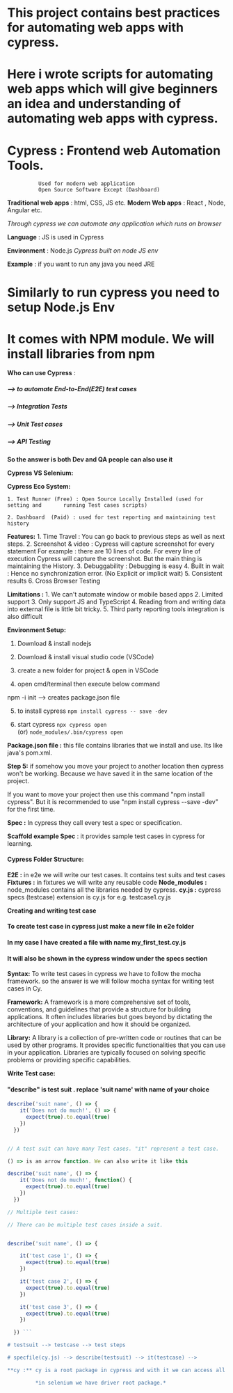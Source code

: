 # This project contains best practices for automating web apps with cypress.

# Here i wrote scripts for automating web apps which will give beginners an idea and understanding of automating web apps with cypress.


# Cypress : Frontend web Automation Tools. 
	          Used for modern web application
	          Open Source Software Except (Dashboard)
	
	
**Traditional web apps** : html, CSS, JS etc.
**Modern Web apps** : React , Node, Angular etc.

*Through cypress we can automate any application which runs on browser*

**Language** : JS is used in Cypress

**Environment** : Node.js
*Cypress built on node JS env*

**Example** : if you want to run any java you need JRE
# Similarly to run cypress you need to setup Node.js Env
# It comes with NPM module. We will install libraries from npm

**Who can use Cypress** : 
##### --> to automate End-to-End(E2E) test cases
##### --> Integration Tests
##### --> Unit Test cases 
##### --> API Testing

**So the answer is both Dev and QA people can also use it**


**Cypress VS Selenium:**



**Cypress Eco System:**

	1. Test Runner (Free) : Open Source Locally Installed (used for setting and       running Test cases scripts)
	
	2. Dashboard  (Paid) : used for test reporting and maintaining test history
	

**Features:**
	1. Time Travel : You can go back to previous steps as well as next steps. 
	2. Screenshot & video : Cypress will capture screenshot for every statement
	For example : there are 10 lines of code. For every line of execution 
	Cypress will capture the screenshot. But the main thing is maintaining the 
	History.
	3. Debuggability : Debugging is easy
	4. Built in wait : Hence no synchronization error. (No Explicit or implicit wait)
	5. Consistent results 
	6. Cross Browser Testing 

**Limitations :**
	1. We can't automate window or mobile based apps
	2. Limited support
	3. Only support JS and TypeScript 
	4. Reading from and writing data into external file is little bit tricky.
	5. Third party reporting tools integration is also difficult


**Environment Setup:**

1) Download & install nodejs

2) Download & install visual studio code (VSCode)

3) create a new folder for project & open in VSCode

4) open cmd/terminal then execute below command

npm -i init --> creates package.json file

5) to install cypress
```npm install cypress -- save -dev```

6) start cypress
```npx cypress open```    
        (or)
```node_modules/.bin/cypress open```


**Package.json file :** this file contains libraries that we install and use. Its like java's pom.xml.

**Step 5:** if somehow you move your project to another location then cypress won't be working. Because we have saved it in the same location of the project.

If you want to move your project then use this command "npm install cypress".
But it is recommended to use "npm install cypress --save -dev" for the first time.

**Spec :** In cypress they call every test a spec or specification.

**Scaffold example Spec** : it provides sample test cases in cypress for learning.


#### Cypress Folder Structure:

**E2E :** in e2e we will write our test cases. It contains test suits and test cases
**Fixtures :** in fixtures we will write any reusable code
**Node_modules :** node_modules contains all the libraries needed by cypress. 
**cy.js :** cypress specs (testcase) extension is cy.js for e.g. testcase1.cy.js


**Creating and writing test case**

#### To create test case in cypress just make a new file in e2e folder

#### In my case I have created a file with name my_first_test.cy.js 

#### It will also be shown in the cypress window under the specs section


**Syntax:**
 To write test cases in cypress we have to follow the mocha framework.
so the answer is we will follow mocha syntax for writing test cases in Cy.

**Framework:**
A framework is a more comprehensive set of tools, conventions, and guidelines that provide a structure for building applications. It often includes libraries but goes beyond by dictating the architecture of your application and how it should be organized.

**Library:**
A library is a collection of pre-written code or routines that can be used by other programs. It provides specific functionalities that you can use in your application. Libraries are typically focused on solving specific problems or providing specific capabilities.

**Write Test case:**

#### "describe" is test suit . replace 'suit name' with name of your choice

```javascript
describe('suit name', () => {
    it('Does not do much!', () => {
      expect(true).to.equal(true)
    })
  })


// A test suit can have many Test cases. "it" represent a test case.

() => is an arrow function. We can also write it like this

describe('suit name', () => {
    it('Does not do much!', function() {
      expect(true).to.equal(true)
    })
  })

// Multiple test cases:

// There can be multiple test cases inside a suit.


describe('suit name', () => {

    it('test case 1', () => {
      expect(true).to.equal(true)
    })

	it('test case 2', () => {
      expect(true).to.equal(true)
    })

	it('test case 3', () => {
      expect(true).to.equal(true)
    })

  }) ```

# testsuit --> testcase --> test steps

# specfile(cy.js) --> describe(testsuit) --> it(testcase) -->  

**cy :** cy is a root package in cypress and with it we can access all commands.

         *in selenium we have driver root package.*